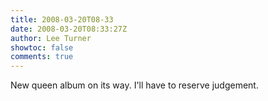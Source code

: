 ```yaml
---
title: 2008-03-20T08-33
date: 2008-03-20T08:33:27Z
author: Lee Turner
showtoc: false
comments: true
---
```


New queen album on its way. I'll have to reserve judgement.

